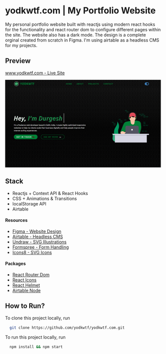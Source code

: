# yodkwtf.com | My Portfolio Website

My personal portfolio website built with reactjs using modern react hooks for the functionality and react router dom to configure different pages within the site. The website also has a dark mode.
The design is a complete orginal created from scratch in Figma. I'm using airtable as a headless CMS for my projects.

## Preview

[www.yodkwtf.com - Live Site](https://yodkwtf.com)

![yodkwtf.com](./public/cover.png)

## Stack

- Reactjs + Context API & React Hooks
- CSS + Animations & Transitions
- localStorage API
- Airtable

#### Resources

- [Figma - Website Design](https://www.figma.com/)
- [Airtable - Headless CMS](https://airtable.com/)
- [Undraw - SVG Illustrations](https://undraw.co/illustrations)
- [Formspree - Form Handling](https://formspree.io/)
- [Icons8 - SVG Icons](https://icons8.com/)

#### Packages

- [React Router Dom](https://www.npmjs.com/package/react-router-dom)
- [React Icons](https://www.npmjs.com/package/react-icons)
- [React Helmet](https://www.npmjs.com/package/react-helmet-async)
- [Airtable Node](https://www.npmjs.com/package/airtable-node)

## How to Run?

To clone this project locally, run

```bash
  git clone https://github.com/yodkwtf/yodkwtf.com.git
```

To run this project locally, run

```bash
  npm install && npm start
```
